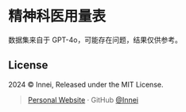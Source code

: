 # 精神科医用量表

数据集来自于 GPT-4o，可能存在问题，结果仅供参考。

## License

2024 © Innei, Released under the MIT License.

> [Personal Website](https://innei.in/) · GitHub [@Innei](https://github.com/innei/)
